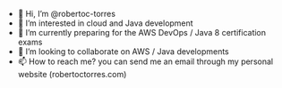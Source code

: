 - 👋 Hi, I’m @robertoc-torres
- 👀 I’m interested in cloud and Java development 
- 🌱 I’m currently preparing for the AWS DevOps / Java 8 certification exams
- 💞️ I’m looking to collaborate on AWS / Java developments
- 📫 How to reach me? you can send me an email through my personal website (robertoctorres.com) 

<!---
This repository is special because it will be a compilation of labs and guides I will be using to prepare myself for the upcoming personal challenges
--->
